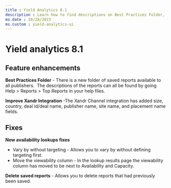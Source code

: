 ```yaml
---
title : Yield Analytics 8.1
description : Learn how to find descriptions on Best Practices Folder, and deleting reports. 
ms.date : 10/28/2023
ms.custom : yield-analytics-ui
---
```



# Yield analytics 8.1

## Feature enhancements

**Best Practices Folder** - There is a new folder of saved reports
available to all publishers.  The descriptions of the reports can all be
found by going Help \> Reports \> Top Reports in your help files.

**Improve Xandr Integration** -The
Xandr Channel integration has added size,
country, deal id/deal name, publisher name, site name, and placement
name fields.

## Fixes

**New availability lookups fixes**

- Vary by without targeting - Allows you to vary by without defining
  targeting first.
- Move the viewability column - In the lookup results page the
  viewability column has moved to be next to Availability and Capacity.

**Delete saved reports** - Allows you to delete reports that had
previously been saved.








